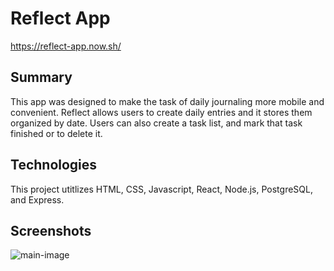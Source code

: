 # Reflect App
https://reflect-app.now.sh/

## Summary
This app was designed to make the task of daily journaling more mobile and convenient. Reflect allows users to create daily 
entries and it stores them organized by date. Users can also create a task list, and mark that task finished or to delete it.

## Technologies 
This project utitlizes HTML, CSS, Javascript, React, Node.js, PostgreSQL, and Express.

## Screenshots

![main-image](https://user-images.githubusercontent.com/54726437/80525357-9d885c00-8980-11ea-9cdd-f206bf6612c2.png)
